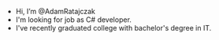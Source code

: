 - Hi, I’m @AdamRatajczak
- I'm looking for job as C# developer.
- I've recently graduated college with bachelor's degree in IT.

<!---
AdamRatajczak/AdamRatajczak is a ✨ special ✨ repository because its `README.md` (this file) appears on your GitHub profile.
You can click the Preview link to take a look at your changes.
--->
